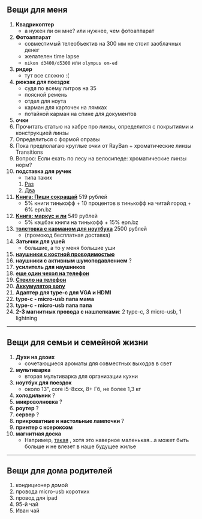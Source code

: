 ## Вещи для меня

1. **Квадрикоптер**
   - а нужен ли он мне? или нужнее, чем фотоаппарат
1. **Фотоаппарат**
    - совместимый телеобъектив на 300 мм не стоит заоблачных денег
    - желателен time lapse
    - `nikon d3400/d5300` или `olympus om-ed`
1. **ридер**
    - тут все сложно :(
1. **рюкзак для поездок**
    - судя по всему литров на 35
    - поясной ремень
    - отдел для ноута
    - карман для карточек на лямках
    - потайной карман на спине для документов
1. **очки**
  1. Прочитать статью на хабре про линзы, определится с покрытиями и конструкцией линзы
  2. Определиться с формой оправы
  3. Пока предполагаю круглые очки от RayBan + хроматические линзы Transitions
  4. Вопрос: Если ехать по лесу на велосипеде: хроматические линзы норм?
1. **подставка для ручек**
    - типа таких   
   1. [Раз](https://www.ikea.com/ru/ru/catalog/products/10398226/)
   1. [Два](https://www.ikea.com/ru/ru/catalog/products/90374448/)
1. **[Книга: Пиши сокращай](https://www.chitai-gorod.ru/catalog/book/938984/?watch_fromlist=search_result)** 519 рублей
   * 5% книги тинькофф + 10 процентов в тинькофф на читай город + 6% epn.bz
1. **[Книга: маркус и ли](https://www.ozon.ru/context/detail/id/7149898/)** 549 рублей    
    * 5% кэшбэк книги на тинькофф + 15% epn.bz
1. **[толстовка с карманом для ноутбука](https://beru.ru/product/100340760972?ncrnd=6460)** 2500 рублей
    - (промокод бесплатная доставка)
1. **Затычки для ушей**
    - большие, а то у меня большие уши
1. **[наушники с костной проводимостью](https://app.market.yandex.ru/product/1718846416?hid=90555)**        
1. **наушники с активным шумоподавлением** ?
1. **усилитель для наушников**
1. **[еще один чехол на телефон](https://www.aliexpress.com/item/-/32844056647.html?spm=a2g0s.8937460.0.0.3db72e0eMwZZ4C)**
1. **[Стекло на телефон](https://www.aliexpress.com/item/CHYI-3D-Curved-For-Huawei-Honor-9-Screen-Protector-L09-AL00-AL10-TL10-Film-Full-Screen/32819817481.html?spm=a2g0s.8937460.0.0.3db72e0eMwZZ4C)**
1. **[Аккумулятор sony](https://www.ebay.com/itm/Original-Battery-for-Sony-Z5-Compact-Z5C-Z5-mini-E5823-NEW-LIS1594ERPC-Tools/163065489006?hash=item25f775e66e%3Ag%3AbroAAOSwpbNZ5GAy&_sacat=0&_nkw=sony+z5+compact+battery&_from=R40&rt=nc&_trksid=p2050601.m570.l1311.R7.TR12.TRC2.A0.H2.Xаккумулятор+sony+z5+compact.TRS0)**
1. **Адаптер для type-c для VGA и HDMI**
1. **type-c - micro-usb папа мама**
1. **type-c - micro-usb папа папа**
1. **2-3 магнитных провода с нашлепками**: 2 type-c, 3 micro-usb, 1 lightning

* * *
## Вещи для семьи и семейной жизни

1. **Духи на двоих**
    - сочетающиеся ароматы для совместных выходов в свет
1. **мультиварка**
    - вторая мультиварка для организации кухни
1. **ноутбук для поездок**
    - около 13", core i5-8xxx, 8+ Гб, не более 1,3 кг
1. **холодильник** ?
1. **микроволновка** ?
1. **роутер** ?
1. **сервер** ?
1. **прикроватные и настольные лампочки** ?
1. **принтер с ксероксом**
1. **магнитная доска**
    - Например, [такая](https://www.ikea.com/ru/ru/catalog/products/00389067/) , хотя это наверное маленькая...а может быть больше и не влезет в наше будущее жилье

* * *
## Вещи для дома родителей
1. кондиционер домой
1. провода micro-usb коротких
1. провод для ipad
1. 95-й чай
1. Иван чай
